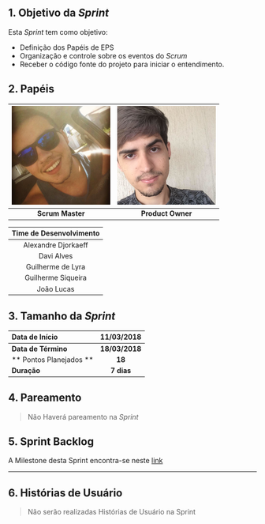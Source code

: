 ## 1. Objetivo da _Sprint_

<p align="justify">Esta <i>Sprint</i> tem como objetivo:</p>

- Definição dos Papéis de EPS
- Organização e controle sobre os eventos do _Scrum_
- Receber o código fonte do projeto para iniciar o entendimento.

## 2. Papéis

| <img src="https://github.com/RomeuCarvalhoAntunes/2018.1-Reabilitacao-Motora/blob/master/docs/imagens/grupo/Romeu_Antunes.png?raw=true" width="200" height="200"/> | <img src="https://github.com/RomeuCarvalhoAntunes/2018.1-Reabilitacao-Motora/blob/master/docs/imagens/grupo/Lucas_Malta.png?raw=true" width="200" height="200"/> |
|:--:|:--:|
| **Scrum Master** | **Product Owner** |

| Time de Desenvolvimento |
|:--:|
| Alexandre Djorkaeff |
| Davi Alves |
| Guilherme de Lyra |
| Guilherme Siqueira |
| João Lucas |




## 3. Tamanho da _Sprint_

| Data de Início | 11/03/2018 |
|:--|:--:|
| **Data de Término** | **18/03/2018** |
| ** Pontos Planejados ** | **18**|
| **Duração** | **7 dias** |


## 4. Pareamento

> Não Haverá pareamento na _Sprint_


## 5. Sprint Backlog

A Milestone desta Sprint encontra-se neste [link](https://github.com/fga-gpp-mds/2018.1-Reabilitacao-Motora/milestone/2)

-------

## 6. Histórias de Usuário

> Não serão realizadas Histórias de Usuário na Sprint
